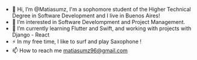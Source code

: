 - 👋 Hi, I’m @Matiasumz, I'm a sophomore student of the Higher Technical Degree in Software Development and I live in Buenos Aires!
- 👀 I’m interested in Software Develompment and Project Management.
- 🌱 I’m currently learning Flutter and Swift, and working with projects with Django - React
- ⚡️ In my free time, I like to surf and play Saxophone !
- 📫 How to reach me matiasumz96@gmail.com
